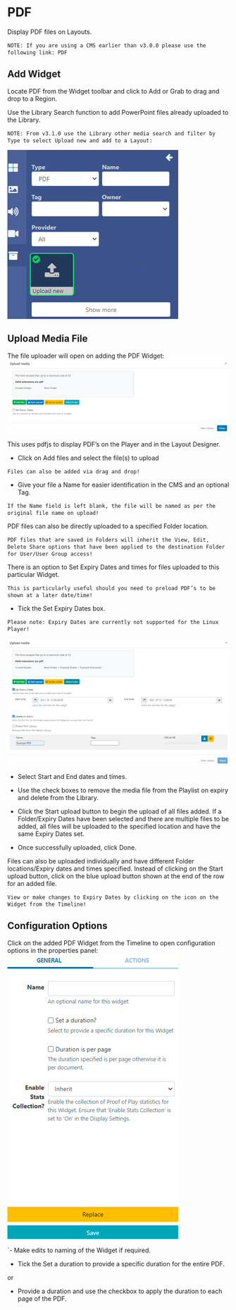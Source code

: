 # PDF

Display PDF files on Layouts.

```
NOTE: If you are using a CMS earlier than v3.0.0 please use the following link: PDF
```

## Add Widget

Locate PDF from the Widget toolbar and click to Add or Grab to drag and drop to a Region.

Use the Library Search function to add PowerPoint files already uploaded to the Library.

```
NOTE: From v3.1.0 use the Library other media search and filter by Type to select Upload new and add to a Layout:
```

![Alt text](pdf1.png)

## Upload Media File

The file uploader will open on adding the PDF Widget:
![Alt text](pdf2.png)

This uses pdfjs to display PDF’s on the Player and in the Layout Designer.

- Click on Add files and select the file(s) to upload

```
Files can also be added via drag and drop!
```

- Give your file a Name for easier identification in the CMS and an optional Tag.

```
If the Name field is left blank, the file will be named as per the original file name on upload!
```

PDF files can also be directly uploaded to a specified Folder location.

```
PDF files that are saved in Folders will inherit the View, Edit, Delete Share options that have been applied to the destination Folder for User/User Group access!
```

There is an option to Set Expiry Dates and times for files uploaded to this particular Widget.

```
This is particularly useful should you need to preload PDF’s to be shown at a later date/time!
```

- Tick the Set Expiry Dates box.

```
Please note: Expiry Dates are currently not supported for the Linux Player!
```

![Alt text](pdf3.png)

- Select Start and End dates and times.

- Use the check boxes to remove the media file from the Playlist on expiry and delete from the Library.

- Click the Start upload button to begin the upload of all files added. If a Folder/Expiry Dates have been selected and there are multiple files to be added, all files will be uploaded to the specified location and have the same Expiry Dates set.

- Once successfully uploaded, click Done.

Files can also be uploaded individually and have different Folder locations/Expiry dates and times specified. Instead of clicking on the Start upload button, click on the blue upload button shown at the end of the row for an added file.

```
View or make changes to Expiry Dates by clicking on the icon on the Widget from the Timeline!
```

## Configuration Options

Click on the added PDF Widget from the Timeline to open configuration options in the properties panel:
![Alt text](pdf4.png)

`- Make edits to naming of the Widget if required.

- Tick the Set a duration to provide a specific duration for the entire PDF.

or

- Provide a duration and use the checkbox to apply the duration to each page of the PDF.
